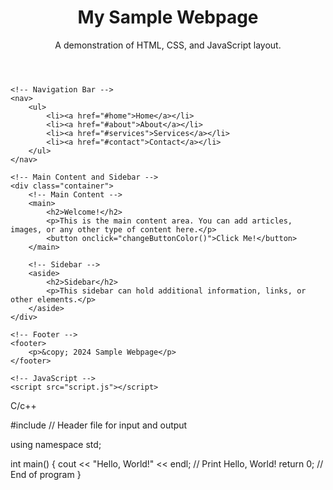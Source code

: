 <!DOCTYPE html>
<html lang="en">
<head>
    <meta charset="UTF-8">
    <meta name="viewport" content="width=device-width, initial-scale=1.0">
    <title>Sample Webpage Design</title>
    <link rel="stylesheet" href="styles.css">
</head>
<body>
    <!-- Header Section -->
    <header>
        <h1>My Sample Webpage</h1>
        <p>A demonstration of HTML, CSS, and JavaScript layout.</p>
    </header>

    <!-- Navigation Bar -->
    <nav>
        <ul>
            <li><a href="#home">Home</a></li>
            <li><a href="#about">About</a></li>
            <li><a href="#services">Services</a></li>
            <li><a href="#contact">Contact</a></li>
        </ul>
    </nav>

    <!-- Main Content and Sidebar -->
    <div class="container">
        <!-- Main Content -->
        <main>
            <h2>Welcome!</h2>
            <p>This is the main content area. You can add articles, images, or any other type of content here.</p>
            <button onclick="changeButtonColor()">Click Me!</button>
        </main>

        <!-- Sidebar -->
        <aside>
            <h2>Sidebar</h2>
            <p>This sidebar can hold additional information, links, or other elements.</p>
        </aside>
    </div>

    <!-- Footer -->
    <footer>
        <p>&copy; 2024 Sample Webpage</p>
    </footer>

    <!-- JavaScript -->
    <script src="script.js"></script>
</body>
</html>


C/c++

#include <iostream>  // Header file for input and output

using namespace std;

int main() {
    cout << "Hello, World!" << endl;  // Print Hello, World!
    return 0;  // End of program
}
